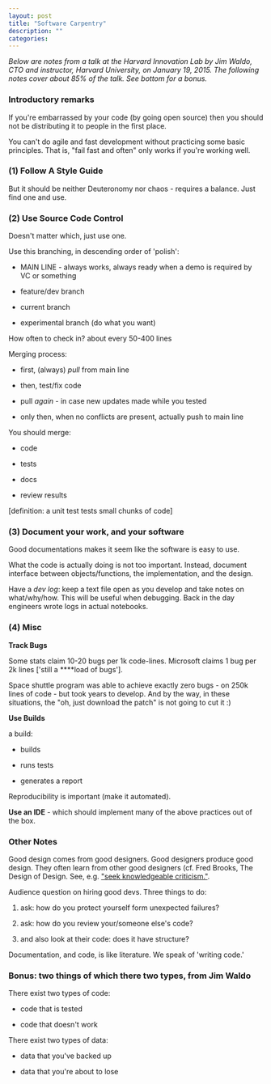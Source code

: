 ```yaml
---
layout: post
title: "Software Carpentry"
description: ""
categories: 
---
```


<i>Below are notes from a talk at the Harvard Innovation Lab by Jim Waldo, CTO and instructor, Harvard University, on January 19, 2015. The following notes cover about 85% of the talk. See bottom for a bonus.</i>

### Introductory remarks
If you're embarrassed by your code (by going open source) then you should not be distributing it to people in the first place.

You can't do agile and fast development without practicing some basic principles. That is, "fail fast and often" only works if you're working well.

### (1) Follow A Style Guide

But it should be neither Deuteronomy nor chaos - requires a balance. Just find one and use.

### (2) Use Source Code Control

Doesn't matter which, just use one.

Use this branching, in descending order of 'polish':  

* MAIN LINE - always works, always ready when a demo is required by VC or something  

* feature/dev branch  

* current branch  

* experimental branch (do what you want)  

How often to check in? about every 50-400 lines

Merging process:  

* first, (always) *pull* from main line  

* then, test/fix code  

* pull *again* - in case new updates made while you tested  

* only then, when no conflicts are present, actually push to main line  

You should merge:  

* code  

* tests  

* docs  

* review results  

[definition: a unit test tests small chunks of code]

### (3) Document your work, and your software
Good documentations makes it seem like the software is easy to use.

What the code is actually doing is not too important. Instead, document interface between objects/functions, the implementation, and the design.

Have a *dev log*: keep a text file open as you develop and take notes on what/why/how. This will be useful when debugging. Back in the day engineers wrote logs in actual notebooks.

### (4) Misc

**Track Bugs**

Some stats claim 10-20 bugs per 1k code-lines. Microsoft claims 1 bug per 2k lines ['still a \****load of bugs'].

Space shuttle program was able to achieve exactly zero bugs - on 250k lines of code  - but took years to develop. And by the way, in these situations, the "oh, just download the patch" is not going to cut it :) 

**Use Builds**

a build:  

* builds  

* runs tests  

* generates a report  

Reproducibility is important (make it automated). 

**Use an IDE** - which should implement many of the above practices out of the box.

### Other Notes

Good design comes from good designers. Good designers produce good design. They often learn from other good designers (cf. Fred Brooks, The Design of Design. See, e.g. ["seek knowledgeable criticism."](http://www.wired.com/2010/07/ff_fred_brooks/).

Audience question on hiring good devs. Three things to do:  

1. ask: how do you protect yourself form unexpected failures?  

2. ask: how do you review your/someone else's code?  

3. and also look at their code: does it have structure?  

Documentation, and code, is like literature. We speak of 'writing code.'

### Bonus: two things of which there two types, from Jim Waldo

There exist two types of code:  

* code that is tested  

* code that doesn't work  

There exist two types of data:  

* data that you've backed up  

* data that you're about to lose  

